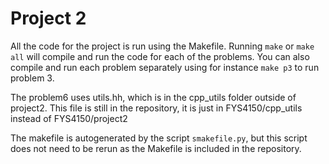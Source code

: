 # Project 2

All the code for the project is run using the Makefile. Running `make` or `make all` will compile and run the code for each of the problems. You can also compile and run each problem separately using for instance `make p3` to run problem 3.

The problem6 uses utils.hh, which is in the cpp_utils folder outside of project2. This file is still in the repository, it is just in FYS4150/cpp_utils instead of FYS4150/project2

The makefile is autogenerated by the script `smakefile.py`, but this script does not need to be rerun as the Makefile is included in the repository.
